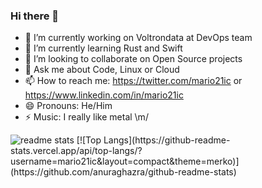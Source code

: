 ### Hi there 👋

- 🔭 I’m currently working on Voltrondata at DevOps team
- 🌱 I’m currently learning Rust and Swift
- 👯 I’m looking to collaborate on Open Source projects
- 💬 Ask me about Code, Linux or Cloud
- 📫 How to reach me: https://twitter.com/mario21ic or https://www.linkedin.com/in/mario21ic
- 😄 Pronouns: He/Him
- ⚡ Music: I really like metal \m/

<img src = "https://github-readme-stats.vercel.app/api?username=mario21ic&&show_icons=true&theme=radical" alt="readme stats">
[![Top Langs](https://github-readme-stats.vercel.app/api/top-langs/?username=mario21ic&layout=compact&theme=merko)](https://github.com/anuraghazra/github-readme-stats)
<!--
**mario21ic/mario21ic** is a ✨ _special_ ✨ repository because its `README.md` (this file) appears on your GitHub profile.

Here are some ideas to get you started:

- 🔭 I’m currently working on ...
- 🌱 I’m currently learning ...
- 👯 I’m looking to collaborate on ...
- 🤔 I’m looking for help with ...
- 💬 Ask me about ...
- 📫 How to reach me: ...
- 😄 Pronouns: ...
- ⚡ Fun fact: ...
-->
